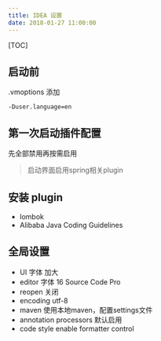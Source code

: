 ```yaml
---
title: IDEA 设置
date: 2018-01-27 11:00:00
---
```

[TOC]
## 启动前
.vmoptions 添加
```
-Duser.language=en
```

## 第一次启动插件配置
先全部禁用再按需启用
> 启动界面启用spring相关plugin

## 安装 plugin
- lombok
- Alibaba Java Coding Guidelines

## 全局设置
- UI 字体 加大
- editor 字体 16 Source Code Pro
- reopen 关闭
- encoding utf-8
- maven 使用本地maven，配置settings文件
- annotation processors 默认启用
- code style enable formatter control